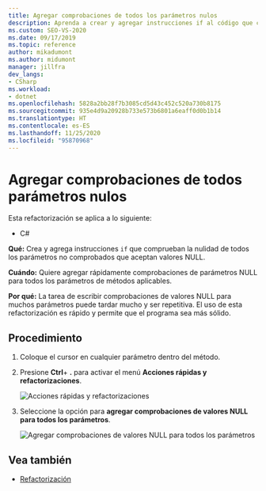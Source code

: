 ```yaml
---
title: Agregar comprobaciones de todos los parámetros nulos
description: Aprenda a crear y agregar instrucciones if al código que comprueben la nulidad de todos los parámetros no comprobados que admiten valores NULL.
ms.custom: SEO-VS-2020
ms.date: 09/17/2019
ms.topic: reference
author: mikadumont
ms.author: midumont
manager: jillfra
dev_langs:
- CSharp
ms.workload:
- dotnet
ms.openlocfilehash: 5828a2bb28f7b3085cd5d43c452c520a730b8175
ms.sourcegitcommit: 935e4d9a20928b733e573b6801a6eaff0d0b1b14
ms.translationtype: HT
ms.contentlocale: es-ES
ms.lasthandoff: 11/25/2020
ms.locfileid: "95870968"
---
```

# <a name="add-null-checks-for-all-parameters"></a>Agregar comprobaciones de todos parámetros nulos 

Esta refactorización se aplica a lo siguiente: 

- C# 

**Qué:** Crea y agrega instrucciones `if` que comprueban la nulidad de todos los parámetros no comprobados que aceptan valores NULL. 

**Cuándo:** Quiere agregar rápidamente comprobaciones de parámetros NULL para todos los parámetros de métodos aplicables.

**Por qué:** La tarea de escribir comprobaciones de valores NULL para muchos parámetros puede tardar mucho y ser repetitiva. El uso de esta refactorización es rápido y permite que el programa sea más sólido.  

## <a name="how-to"></a>Procedimiento 

1. Coloque el cursor en cualquier parámetro dentro del método.

2. Presione **Ctrl**+ **.** para activar el menú **Acciones rápidas y refactorizaciones**.

   ![Acciones rápidas y refactorizaciones](media/add-null-checks-for-all-parameters.png)
   
3. Seleccione la opción para **agregar comprobaciones de valores NULL para todos los parámetros**.

   ![Agregar comprobaciones de valores NULL para todos los parámetros](media/add-null-checks-for-all.png) 

## <a name="see-also"></a>Vea también 

- [Refactorización](../refactoring-in-visual-studio.md)
